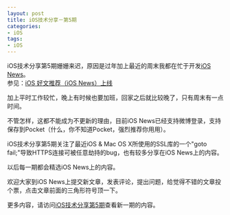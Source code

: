 ```yaml
---
layout: post   
title: iOS技术分享－第5期        
categories: 
- iOS   
tags:     
- iOS
---    
```

 

iOS技术分享第5期姗姗来迟，原因是过年加上最近的周末我都在忙于开发[iOS News][1]。    
参见：[iOS 好文推荐（iOS News）上线][3]
 
 
加上平时工作较忙，晚上有时候也要加班，回家之后就比较晚了，只有周末有一点时间。

不管怎样，这都不能成为不更新的理由，目前iOS News已经支持微博登录，支持保存到Pocket（什么，你不知道Pocket，强烈推荐你用用）。


iOS技术分享第5期关注了最近iOS & Mac OS X所使用的SSL库的一个"goto fail;"导致HTTPS连接可被任意劫持的bug，也有较多分享在iOS News上的内容。

以后每一期都会精选iOS News上的内容。


欢迎大家到iOS News上提交新文章，发表评论，提出问题，给觉得不错的文章投个票，点击文章前面的三角形符号顶一下。


更多内容，请访问[iOS技术分享第5期][2]查看新一期的内容。


<br/>

[1]:http://news.ios-wiki.com
[2]:http://www.ios-wiki.com
[3]:http://wufawei.com/2014/02/ios-news/